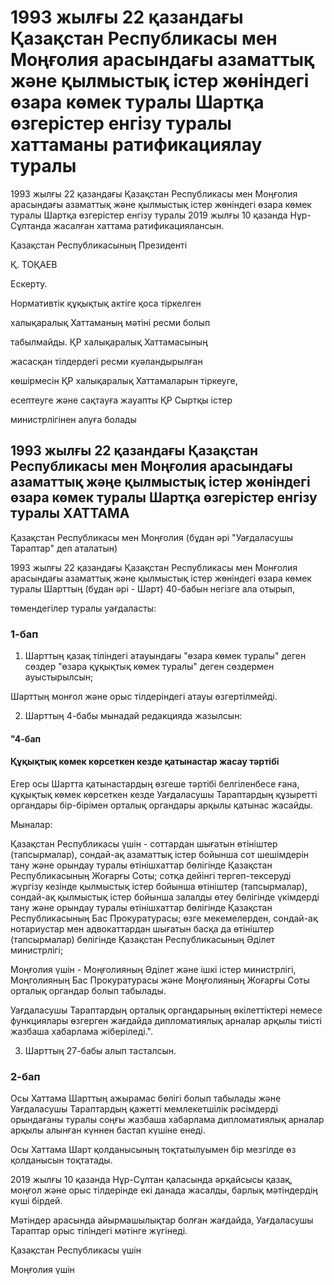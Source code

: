 # 1993 жылғы 22 қазандағы Қазақстан Республикасы мен Моңғолия арасындағы азаматтық және қылмыстық істер жөніндегі өзара көмек туралы Шартқа өзгерістер енгізу туралы хаттаманы ратификациялау туралы

1993 жылғы 22 қазандағы Қазақстан Республикасы мен Моңғолия арасындағы азаматтық және қылмыстық істер жөніндегі өзара көмек туралы Шартқа өзгерістер енгізу туралы 2019 жылғы 10 қазанда Нұр-Сұлтанда жасалған хаттама ратификациялансын.

Қазақстан Республикасының Президенті

Қ. ТОҚАЕВ

Ескерту.

Нормативтік құқықтық актіге қоса тіркелген

халықаралық Хаттаманың мәтіні ресми болып

табылмайды. ҚР халықаралық Хаттамасының

жасасқан тілдердегі ресми куәландырылған

көшірмесін ҚР халықаралық Хаттамаларын тіркеуге,

есептеуге және сақтауға жауапты ҚР Сыртқы істер

министрлігінен алуға болады

## 1993 жылғы 22 қазандағы Қазақстан Республикасы мен Моңғолия арасындағы азаматтық жәңе қылмыстық істер жөніндегі өзара көмек туралы Шартқа өзгерістер енгізу туралы XATTAMА

Қазақстан Республикасы мен Моңғолия (бұдан әрі "Уағдаласушы Тараптар" деп аталатын)

1993 жылғы 22 қазандағы Қазақстан Республикасы мен Монғолия арасындағы азаматтық және қылмыстық істер жөніндегі өзара көмек туралы Шарттың (бұдан әрі - Шарт) 40-бабын негізге ала отырып,

төмендегілер туралы уағдаласты:

### 1-бап

1. Шарттың қазақ тіліндегі атауындағы "өзара көмек туралы" деген сөздер "өзара құқықтық көмек туралы" деген сөздермен ауыстырылсын;

Шарттың монғол және орыс тілдеріндегі атауы өзгертілмейді.

2. Шарттың 4-бабы мынадай редакцияда жазылсын:

#### "4-бап

#### Құқықтық көмек көрсеткен кезде қатынастар жасау тәртібі

Егер осы Шартта қатынастардың өзгеше тәртібі белгіленбесе ғана, құқықтық көмек көрсеткен кезде Уағдаласушы Тараптардың құзыретті органдары бір-бірімен орталық органдары арқылы қатынас жасайды.

Мыналар:

Қазақстан Республикасы үшін - соттардан шығатын өтініштер (тапсырмалар), сондай-ақ азаматтық істер бойынша сот шешімдерін тану және орындау туралы өтінішхаттар бөлігінде Қазақстан Республикасының Жоғарғы Соты; сотқа дейінгі тергеп-тексеруді жүргізу кезінде қылмыстық істер бойынша өтініштер (тапсырмалар), сондай-ақ қылмыстық істер бойынша залалды өтеу бөлігінде үкімдерді тану және орындау туралы өтінішхаттар бөлігінде Қазақстан Республикасының Бас Прокуратурасы; өзге мекемелерден, сондай-ақ нотариустар мен адвокаттардан шығатын басқа да өтініштер (тапсырмалар) бөлігінде Қазақстан Республикасының Әділет министрлігі;

Моңғолия үшін - Моңғолияның Әділет және ішкі істер министрлігі, Моңголияның Бас Прокуратурасы және Моңғолияның Жоғарғы Соты орталық органдар болып табылады.

Уағдаласушы Тараптардың орталық органдарының өкілеттіктері немесе функциялары өзгерген жағдайда дипломатиялық арналар арқылы тиісті жазбаша хабарлама жіберіледі.".

3. Шарттың 27-бабы алып тасталсын.

### 2-бап

Осы Хаттама Шарттың ажырамас бөлігі болып табылады және Уағдаласушы Тараптардың қажетті мемлекетшілік рәсімдерді орындағаны туралы соңғы жазбаша хабарлама дипломатиялық арналар арқылы алынған күннен бастап күшіне енеді.

Осы Хаттама Шарт қолданысының тоқтатылуымен бір мезгілде өз қолданысын тоқтатады.

2019 жылғы 10 қазанда Нұр-Сұлтан қаласында әрқайсысы қазақ, моңғол және орыс тілдерінде екі данада жасалды, барлық мәтіндердің күші бірдей.

Мәтіндер арасында айырмашылықтар болған жағдайда, Уағдаласушы Тараптар орыс тіліндегі мәтінге жүгінеді.

Қазақстан Республикасы үшін

Моңғолия үшін

